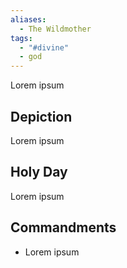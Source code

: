 ```yaml
---
aliases:
  - The Wildmother
tags:
  - "#divine"
  - god
---
```

Lorem ipsum
## Depiction
Lorem ipsum
## Holy Day
Lorem ipsum
## Commandments
- Lorem ipsum

